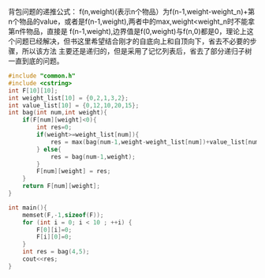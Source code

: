 背包问题的递推公式：
f(n,weight)(表示n个物品）为f(n-1,weight-weight_n)+第n个物品的value，或者是f(n-1,weight),两者中的max,weight<weight_n时不能拿第n件物品，直接是
f(n-1,weight),边界值是f(0,weight)与f(n,0)都是0，理论上这个问题已经解决，但书这里希望结合刚才的自底向上和自顶向下，省去不必要的步骤，所以该方法
主要还是递归的，但是采用了记忆列表后，省去了部分递归子树一直到底的问题。
```cpp
#include "common.h"
#include <cstring>
int F[10][10];
int weight_list[10] = {0,2,1,3,2};
int value_list[10] = {0,12,10,20,15};
int bag(int num,int weight){
    if(F[num][weight]<0){
        int res=0;
        if(weight>=weight_list[num]){
            res = max(bag(num-1,weight-weight_list[num])+value_list[num],bag(num-1,weight));
        } else{
            res = bag(num-1,weight);
        }
        F[num][weight] = res;
    }
    return F[num][weight];
}

int main(){
    memset(F,-1,sizeof(F));
    for (int i = 0; i < 10 ; ++i) {
        F[0][i]=0;
        F[i][0]=0;
    }
    int res = bag(4,5);
    cout<<res;
}
```

